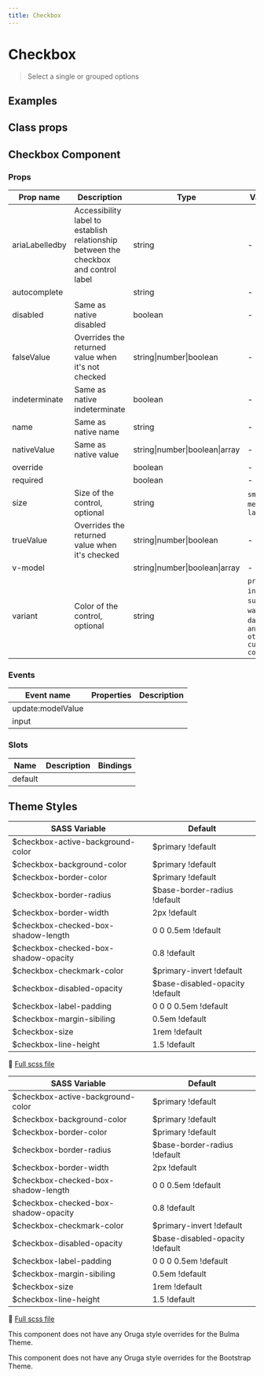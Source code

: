 ```yaml
---
title: Checkbox
---
```


# Checkbox

<div class="vp-doc">

> Select a single or grouped options

<Carbon />
</div>

<div class="vp-doc">

## Examples

<example-checkbox />

</div>
<div class="vp-doc">

## Class props

<inspector-checkbox-viewer />

</div>

<div class="vp-doc">

## Checkbox Component

### Props

| Prop name      | Description                                                                          | Type                           | Values                                                                          | Default |
| -------------- | ------------------------------------------------------------------------------------ | ------------------------------ | ------------------------------------------------------------------------------- | ------- |
| ariaLabelledby | Accessibility label to establish relationship between the checkbox and control label | string                         | -                                                                               |         |
| autocomplete   |                                                                                      | string                         | -                                                                               |         |
| disabled       | Same as native disabled                                                              | boolean                        | -                                                                               |         |
| falseValue     | Overrides the returned value when it's not checked                                   | string\|number\|boolean        | -                                                                               | false   |
| indeterminate  | Same as native indeterminate                                                         | boolean                        | -                                                                               | false   |
| name           | Same as native name                                                                  | string                         | -                                                                               |         |
| nativeValue    | Same as native value                                                                 | string\|number\|boolean\|array | -                                                                               |         |
| override       |                                                                                      | boolean                        | -                                                                               |         |
| required       |                                                                                      | boolean                        | -                                                                               |         |
| size           | Size of the control, optional                                                        | string                         | `small`, `medium`, `large`                                                      |         |
| trueValue      | Overrides the returned value when it's checked                                       | string\|number\|boolean        | -                                                                               | true    |
| v-model        |                                                                                      | string\|number\|boolean\|array | -                                                                               |         |
| variant        | Color of the control, optional                                                       | string                         | `primary`, `info`, `success`, `warning`, `danger`, `and any other custom color` |         |

### Events

| Event name        | Properties | Description |
| ----------------- | ---------- | ----------- |
| update:modelValue |            |
| input             |            |

### Slots

| Name    | Description | Bindings |
| ------- | ----------- | -------- |
| default |             |          |

</div>

<div class="vp-doc">

## Theme Styles

<div class="theme-orugabase">
 
| SASS Variable  | Default |
| -------------- | ------- |
| $checkbox-active-background-color | $primary !default |
| $checkbox-background-color | $primary !default |
| $checkbox-border-color | $primary !default |
| $checkbox-border-radius | $base-border-radius !default |
| $checkbox-border-width | 2px !default |
| $checkbox-checked-box-shadow-length | 0 0 0.5em !default |
| $checkbox-checked-box-shadow-opacity | 0.8 !default |
| $checkbox-checkmark-color | $primary-invert !default |
| $checkbox-disabled-opacity | $base-disabled-opacity !default |
| $checkbox-label-padding | 0 0 0 0.5em !default |
| $checkbox-margin-sibiling | 0.5em !default |
| $checkbox-size | 1rem !default |
| $checkbox-line-height | 1.5 !default |

📄 [Full scss file](https://github.com/oruga-ui/oruga/blob/master/packages/oruga/src/scss/components/_checkbox.scss)

</div>

<div class="theme-orugafull">
 
| SASS Variable  | Default |
| -------------- | ------- |
| $checkbox-active-background-color | $primary !default |
| $checkbox-background-color | $primary !default |
| $checkbox-border-color | $primary !default |
| $checkbox-border-radius | $base-border-radius !default |
| $checkbox-border-width | 2px !default |
| $checkbox-checked-box-shadow-length | 0 0 0.5em !default |
| $checkbox-checked-box-shadow-opacity | 0.8 !default |
| $checkbox-checkmark-color | $primary-invert !default |
| $checkbox-disabled-opacity | $base-disabled-opacity !default |
| $checkbox-label-padding | 0 0 0 0.5em !default |
| $checkbox-margin-sibiling | 0.5em !default |
| $checkbox-size | 1rem !default |
| $checkbox-line-height | 1.5 !default |

📄 [Full scss file](https://github.com/oruga-ui/oruga/blob/master/packages/oruga/src/scss/components/_checkbox.scss)

</div>

<div class="theme-bulma">

<p> This component does not have any Oruga style overrides for the Bulma Theme. </p>
      
</div>

<div class="theme-bootstrap">

<p> This component does not have any Oruga style overrides for the Bootstrap Theme. </p>
      
</div>

</div>
